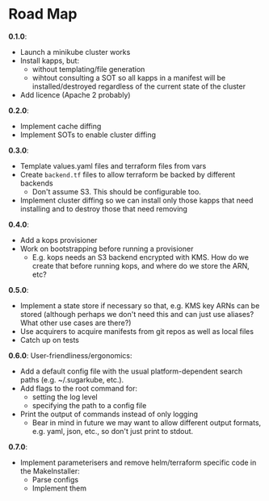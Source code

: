 # Road Map
**0.1.0**:
* Launch a minikube cluster works
* Install kapps, but:
  * without templating/file generation
  * wihtout consulting a SOT so all kapps in a manifest will be 
    installed/destroyed regardless of the current state of the cluster
* Add licence (Apache 2 probably)  
  
**0.2.0**:
* Implement cache diffing
* Implement SOTs to enable cluster diffing
  
**0.3.0**:
* Template values.yaml files and terraform files from vars
* Create `backend.tf` files to allow terraform be backed by different backends
  * Don't assume S3. This should be configurable too.
* Implement cluster diffing so we can install only those kapps that need 
  installing and to destroy those that need removing

**0.4.0**:
* Add a kops provisioner
* Work on bootstrapping before running a provisioner
  * E.g. kops needs an S3 backend encrypted with KMS. How do we create that 
  before running kops, and where do we store the ARN, etc?
  
**0.5.0**:
* Implement a state store if necessary so that, e.g. KMS key ARNs can be stored 
  (although perhaps we don't need this and can just use aliases? What other 
  use cases are there?)
* Use acquirers to acquire manifests from git repos as well as local files 
* Catch up on tests

**0.6.0**:
User-friendliness/ergonomics:
* Add a default config file with the usual platform-dependent search paths
  (e.g. ~/.sugarkube, etc.).
* Add flags to the root command for:
  * setting the log level
  * specifying the path to a config file 
* Print the output of commands instead of only logging
  * Bear in mind in future we may want to allow different output formats, e.g. 
  yaml, json, etc., so don't just print to stdout.

**0.7.0**:
* Implement parameterisers and remove helm/terraform specific code in the 
  MakeInstaller:
  * Parse configs
  * Implement them
